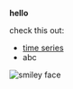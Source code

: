 **hello**

check this out:
- [time series](/timeseries/index.md)
- abc

![smiley face](/assets/smile.jpg)
